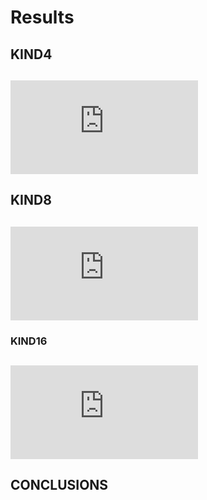 # Results

## KIND4
![kind4](https://github.com/matiusz/fortran/blob/master/res/kind4.pdf)
---
## KIND8
![kind8](https://github.com/matiusz/fortran/blob/master/res/kind8.pdf)
---
### KIND16
![kind16](https://github.com/matiusz/fortran/blob/master/res/kind16.pdf)
---

## CONCLUSIONS
